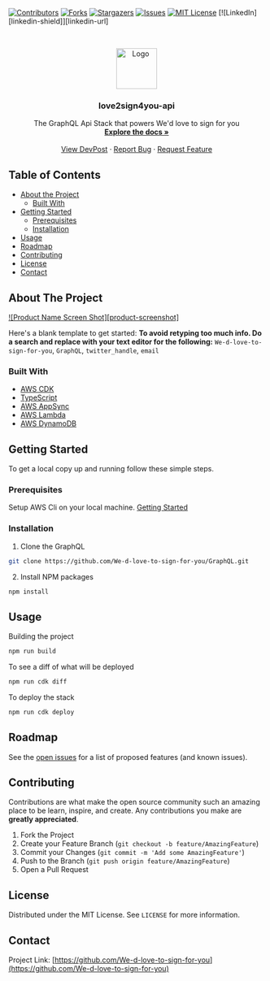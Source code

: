 [![Contributors][contributors-shield]][contributors-url]
[![Forks][forks-shield]][forks-url]
[![Stargazers][stars-shield]][stars-url]
[![Issues][issues-shield]][issues-url]
[![MIT License][license-shield]][license-url]
[![LinkedIn][linkedin-shield]][linkedin-url]

<!-- PROJECT LOGO -->
<br />
<p align="center">
  <a href="https://github.com/We-d-love-to-sign-for-you/GraphQL">
    <img src="images/logo.png" alt="Logo" width="80" height="80">
  </a>

  <h3 align="center">love2sign4you-api</h3>

  <p align="center">
    The GraphQL Api Stack that powers  We'd love to sign for you
    <br />
    <a href="https://github.com/We-d-love-to-sign-for-you/GraphQL"><strong>Explore the docs »</strong></a>
    <br />
    <br />
    <a href="https://devpost.com/software/be-my-voice">View DevPost</a>
    ·
    <a href="https://github.com/We-d-love-to-sign-for-you/GraphQL/issues">Report Bug</a>
    ·
    <a href="https://github.com/We-d-love-to-sign-for-you/GraphQL/issues">Request Feature</a>
  </p>
</p>

<!-- TABLE OF CONTENTS -->

## Table of Contents

-   [About the Project](#about-the-project)
    -   [Built With](#built-with)
-   [Getting Started](#getting-started)
    -   [Prerequisites](#prerequisites)
    -   [Installation](#installation)
-   [Usage](#usage)
-   [Roadmap](#roadmap)
-   [Contributing](#contributing)
-   [License](#license)
-   [Contact](#contact)

<!-- ABOUT THE PROJECT -->

## About The Project

[![Product Name Screen Shot][product-screenshot]](https://example.com)

Here's a blank template to get started:
**To avoid retyping too much info. Do a search and replace with your text editor for the following:**
`We-d-love-to-sign-for-you`, `GraphQL`, `twitter_handle`, `email`

### Built With

-   [AWS CDK](https://aws.amazon.com/cdk/)
-   [TypeScript](https://www.typescriptlang.org/)
-   [AWS AppSync](https://aws.amazon.com/appsync/)
-   [AWS Lambda](https://aws.amazon.com/lambda/)
-   [AWS DynamoDB](https://aws.amazon.com/dynamodb/)

<!-- GETTING STARTED -->

## Getting Started

To get a local copy up and running follow these simple steps.

### Prerequisites

Setup AWS Cli on your local machine. [Getting Started](https://docs.aws.amazon.com/cli/latest/userguide/cli-chap-welcome.html)

### Installation

1. Clone the GraphQL

```sh
git clone https://github.com/We-d-love-to-sign-for-you/GraphQL.git
```

2. Install NPM packages

```sh
npm install
```

<!-- USAGE EXAMPLES -->

## Usage

Building the project

```sh
npm run build
```

To see a diff of what will be deployed

```sh
npm run cdk diff
```

To deploy the stack

```sh
npm run cdk deploy
```

<!-- ROADMAP -->

## Roadmap

See the [open issues](https://github.com/We-d-love-to-sign-for-you/GraphQL/issues) for a list of proposed features (and known issues).

<!-- CONTRIBUTING -->

## Contributing

Contributions are what make the open source community such an amazing place to be learn, inspire, and create. Any contributions you make are **greatly appreciated**.

1. Fork the Project
2. Create your Feature Branch (`git checkout -b feature/AmazingFeature`)
3. Commit your Changes (`git commit -m 'Add some AmazingFeature'`)
4. Push to the Branch (`git push origin feature/AmazingFeature`)
5. Open a Pull Request

<!-- LICENSE -->

## License

Distributed under the MIT License. See `LICENSE` for more information.

<!-- CONTACT -->

## Contact

Project Link: [https://github.com/We-d-love-to-sign-for-you](https://github.com/We-d-love-to-sign-for-you)

<!-- MARKDOWN LINKS & IMAGES -->

[contributors-shield]: https://img.shields.io/github/contributors/We-d-love-to-sign-for-you/GraphQL.svg?style=flat-square
[contributors-url]: https://github.com/We-d-love-to-sign-for-you/GraphQL/graphs/contributors
[forks-shield]: https://img.shields.io/github/forks/We-d-love-to-sign-for-you/GraphQL.svg?style=flat-square
[forks-url]: https://github.com/We-d-love-to-sign-for-you/GraphQL/network/members
[stars-shield]: https://img.shields.io/github/stars/We-d-love-to-sign-for-you/GraphQL.svg?style=flat-square
[stars-url]: https://github.com/We-d-love-to-sign-for-you/GraphQL/stargazers
[issues-shield]: https://img.shields.io/github/issues/We-d-love-to-sign-for-you/GraphQL.svg?style=flat-square
[issues-url]: https://github.com/We-d-love-to-sign-for-you/GraphQL/issues
[license-shield]: https://img.shields.io/github/license/We-d-love-to-sign-for-you/GraphQL.svg?style=flat-square
[license-url]: https://github.com/We-d-love-to-sign-for-you/GraphQL/blob/master/LICENSE.txt

